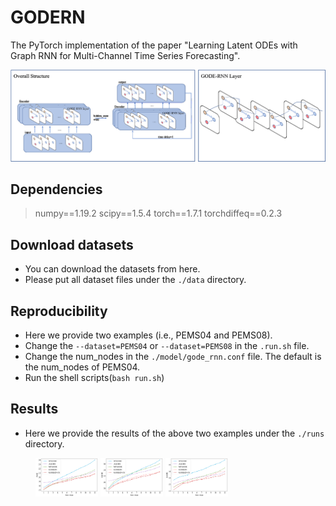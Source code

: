 # GODERN
The PyTorch implementation of the paper "Learning Latent ODEs with Graph RNN for Multi-Channel Time Series Forecasting".


![image](./pics/structure.png)

## Dependencies
> numpy==1.19.2
> scipy==1.5.4
> torch==1.7.1
> torchdiffeq==0.2.3

## Download datasets
* You can download the datasets from here.
* Please put all dataset files under the `./data` directory.

## Reproducibility
* Here we provide two examples (i.e., PEMS04 and PEMS08).
* Change the `--dataset=PEMS04` or `--dataset=PEMS08` in the `.run.sh` file.
* Change the num_nodes in the `./model/gode_rnn.conf` file. The default is the num_nodes of PEMS04.
* Run the shell scripts(`bash run.sh`)

## Results
* Here we provide the results of the above two examples under the `./runs` directory.




<figure>
<img src="./pics/mul_hor_1.png" width=100/>
<img src="./pics/mul_hor_2.png" width=100/>
<img src="./pics/mul_hor_3.png" width=100/>
</figure>
